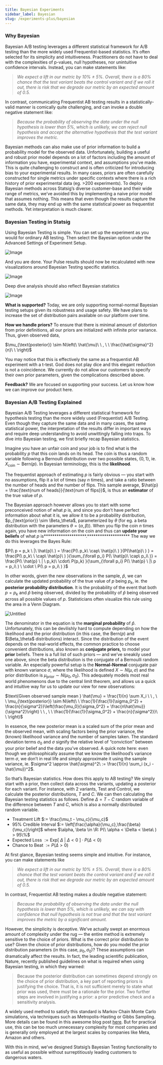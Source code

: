 ```yaml
---
title: Bayesian Experiments
sidebar_label: Bayesian
slug: /experiments-plus/bayesian
---
```


### Why Bayesian

Bayesian A/B testing leverages a different statistical framework for A/B testing than the more widely used Frequentist-based statistics. It’s often selected for its simplicity and intuitiveness.  Practitioners do not have to deal with the complexities of p-values, null hypotheses, nor unintuitive confidence intervals.  Instead, you can make statements like:

> *We expect a lift in our metric by 10% $\pm$ 5%. Overall,* t*here is a 80% chance that the test variant beats the control variant and if we roll it out, there is risk that we degrade our metric by an expected amount of 0.5.*

In contrast, communicating Frequentist AB testing results in a statistically-valid manner is comically quite challenging, and can invoke a double negative statement like:

> *Because the probability of observing the data under the null hypothesis is lower than 5%, which is unlikely, we can reject null hypothesis and accept the alternative hypothesis that the test variant improves the metric.*

Bayesian methods can also make use of prior information to build a probability model for the observed data.  Unfortunately, building a useful and robust prior model depends on a lot of factors including the amount of information you have, experimental context, and assumptions you’ve made.  This is quite challenging to construct and is often criticized for introducing bias to your experimental results.  In many cases, priors are often carefully constructed for single metrics under specific contexts where there is a rich history of prior experimental data (eg. >200 experiments).  To deploy Bayesian methods across Statsig’s diverse customer-base and their wide range of metrics, we’ve avoided this by implementing a naive prior model that assumes nothing.  This means that even though the results capture the same data, they may end up with the same statistical power as frequentist methods.  Yet interpretation is much clearer.

### Bayesian Testing in Statsig

Using Bayesian Testing is simple. You can set up the experiment as you would for ordinary AB testing. Then select the Bayesian option under the Advanced Settings of Experiment Setup.

![Image](https://github.com/statsig-io/docs/assets/132317445/c9c01a57-fe13-47a9-b734-20d6e8d715a4)

And you are done. Your Pulse results should now be recalculated with new visualizations around Bayesian Testing specific statistics.

![Image](https://github.com/statsig-io/docs/assets/132317445/be912632-6200-4408-977c-92f48dfdd7bc)

Deep dive analysis should also reflect Bayesian statistics

![Image](https://github.com/statsig-io/docs/assets/132317445/c9214142-d11f-48c8-92a4-53581bbc498c)

**What is supported?** Today, we are only supporting normal-normal Bayesian testing setups given its robustness and usage safety. We have plans to increase the set of distribution pairs available on our platform over time.

**How we handle priors?** To ensure that there is minimal amount of distortion from prior definitions, all our priors are initialized with infinite prior variance. Thus, given observed data,

$\mu_{\text{posterior}} \sim N\left(\ \hat{\mu}\ \ , \ \ \frac{\hat{\sigma}^2}{n}\ \ \right)$

You may notice that this is effectively the same as a frequentist AB experiment with a t-test. God does not play dice and this elegant reduction is not a coincidence. We currently do not allow our customers to specify their own prior parameters, given the complications described above.

**Feedback?** We are focused on supporting your success. Let us know how we can improve our product here.

### Bayesian A/B Testing Explained

Bayesian A/B Testing leverages a different statistical framework for hypothesis testing than the more widely used (Frequentist) A/B Testing. Even though they capture the same data and in many cases, the same statistical power, the interpretation of the results differ in important ways and require deep understanding to avoid unwittingly falling into traps. To dive into Bayesian testing, we first briefly recap Bayesian statistics.

Imagine you have an unfair coin and your job is to find what is the probability $p$ that this coin lands on its head. The coin is thus a random variable following a Bernoulli distribution over two possible states, $\{0,1\}$, ie. $X_{\text{coin}} \sim \text{Bern}(p)$. In Bayesian terminology, this is the ********likelihood********. 

The frequentist approach of estimating $p$ is fairly obvious — you start with no assumptions, flip it a lot of times (say $n$ times), and take a ratio between the number of heads and the number of flips. This sample average, $\hat{p} = \frac{\text{num of heads}}{\text{num of flips}}$, is thus an ****estimator**** of the true value of $p$. 

The Bayesian approach however allows you to start with some preconceived notion of what $p$ is, and since you don’t have perfect information about what it is, we allow it to be a probability distribution, $p_{\text{prior}} \sim \Beta_\theta$, parameterized by $\theta$ (for eg. a beta distribution with the parameters $\theta = (\alpha, \beta)$). When you flip the coin $n$ times again, you have new information on the coin and thus can ********************update your beliefs******************** of what $p$ is********************.******************** The way we do this leverages the Bayes Rule:

$P(\ p = p_k \ |\ \hat{p}\ ) = \frac{P(\ p_k\ \cap\ \hat{p}\ ) }{P(\hat{p}\ ) } = \frac{P(\ p_k\  \ \cap\ \hat{p}\ ) }{\sum_{\forall p_i} P(\ \hat{p}\ \cap\ p_i\ )} = \frac{P(\ \hat{p} \ | \ p_k)\ \cdot\ P(p_k) }{\sum_{\forall p_i} P(\ \hat{p} \ |\ p = p_i\ ) \ \cdot \ P(\ p = p_i\ ) }$

In other words, given the new observations in the sample, $\hat{p}$, we can calculate the updated probability of the true value of $p$ being $p_k$, ie. the **********************************posterior probability distribution**********************************. It is the probability of the event that both $p=p_k$ and $\hat{p}$ being observed, divided by the probability of $\hat{p}$ being observed across all possible values of $p$. Statisticians often visualize this rule using the area in a Venn Diagram. 

![Untitled](https://s3-us-west-2.amazonaws.com/secure.notion-static.com/6c7661b2-d0c9-48e2-92ab-e3860ee40c6b/Untitled.png)

The denominator in the equation is the ********************marginal probability******************** of $\hat{p}$. Unfortunately, this can be devilishly hard to compute depending on how the likelihood and the prior distribution (in this case, the $\text{Bern}(p)$ and $\Beta_\theta$ distributions) interact. Since the distribution of the event depends on the real-world effects, the common practice to choose convenient distributions, also known as ****************conjugate priors,**************** to model your ******prior****** beliefs. There is a full list of such priors — and we’ve sneakily used one above, since the beta distribution is the conjugate of a Bernoulli random variable. An especially powerful setup is the ********************Normal-Normal******************** conjugate pair with known variance $\sigma$, where the likelihood is defined $X \sim N(\mu, \sigma)$ and the prior distribution is $\mu_{\text{prior}} \sim N(\mu_0, \sigma_0)$. This adequately models most real world phenomenons due to the central limit theorem, and allows us a quick and intuitive way for us to update our view for new observations:

$\text{Given observed sample mean } \hat{\mu} = \frac{1}{n} \sum X_i \ \ , \ \ \mu_{\text{posterior}} \sim N\left(\ \ \frac{1}{\frac{1}{\sigma_0^2} + \frac{n}{\sigma^2}}\left(\frac{\mu_0}{\sigma_0^2} + \frac{n\hat{\mu}}{\sigma^2}\right) \ \ , \ \ \frac{1}{\frac{1}{\sigma_0^2} + \frac{n}{\sigma^2}}\ \ \right)$

In essence, the new posterior mean is a scaled sum of the prior mean and the observed mean, with scaling factors being the prior variance, the (known) likelihood variance and the number of samples taken. The standard deviation terms $\sigma_0$ and $\sigma$ signify the relative level of “conviction” between your prior belief and the data you’ve observed. A quick note here: even though we philosophically assume that we know the likelihood’s variance term $\sigma$, we don’t in real life and simply approximate it using the sample variance, ie. $\sigma^2 \approx \hat{\sigma}^2\ := \frac{1}{n} \sum_i (x_i - \hat{\mu})^2$. 

So that’s Bayesian statistics. How does this apply to AB testing? We simply start with a prior, then collect data across the variants, updating a posterior for each variant. For instance, with 2 variants, Test and Control, we calculate the posterior distributions, $T$ and $C$. We can then calculating the Bayesian testing statistics as follows. Define $\Delta = T-C$ random variable of the difference between $T$ and $C$, which is also a normally distributed random variable.

- Treatment Lift $:= \frac{\mu_t - \mu_c}{\mu_c}$
- 95% Credible Interval $:= \left[\frac{\alpha}{\mu_c},\frac{\beta}{\mu_c}\right]$ where $\alpha, \beta \in \R: P(\ \alpha < \Delta < \beta\ ) >  95\%$
- Expected Loss $:= \text{Exp}[\ \Delta\ |\ \Delta < 0 \ ] \cdot P(\Delta < 0)$
- Chance to Beat $:= P(\Delta > 0)$

At first glance, Bayesian testing seems simple and intuitive. For instance, you can make statements like

> *We expect a lift in our metric by 10% $\pm$ 5%. Overall,* t*here is a 80% chance that the test variant beats the control variant and if we roll it out, there is risk that we degrade our metric by an expected amount of 0.5.*

In contrast, Frequentist AB testing makes a double negative statement: 

> *Because the probability of observing the data under the null hypothesis is lower than 5%, which is unlikely, we can say with confidence that null hypothesis is not true and that the test variant improves the metric by a significant amount.*

However, the simplicity is deceptive. We’ve actually swept an enormous amount of complexity under the rug — the entire method is extremely sensitive to the choice of priors. What is the correct prior distribution to use? Given the choice of prior distributions, how do you model the prior distribution parameters (in this case, $\mu_0, \sigma_0$)? These assumptions can dramatically affect the results. In fact, the leading scientific publication, Nature, recently published guidelines on what is required when using Bayesian testing, in which they warned:

> Because the posterior distribution can sometimes depend strongly on the choice of prior distribution, a key part of reporting priors is justifying the choice. That is, it is not sufficient merely to state what prior was used, there must be a rationale for the prior. Two further steps are involved in justifying a prior: a prior predictive check and a sensitivity analysis.

A widely used method to satisfy this standard is Markov Chain Monte Carlo simulations, via techniques such as Metropolis-Hasting or Gibbs Sampling. More details can be found in this awesome blog post [here](https://www.notion.so/Bayesian-Content-0583e987f44e4d9885349d770a74bbe7?pvs=21). But for practical use, this can be too much unnecessary complexity for most companies and is generally only employed at the largest scales by companies like Meta, Amazon and others. 

With this in mind, we’ve designed Statsig’s Bayesian Testing functionality to as useful as possible without surreptitiously leading customers to dangerous waters.
